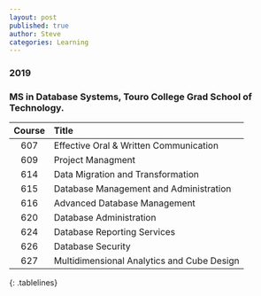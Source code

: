 ```yaml
---
layout: post
published: true
author: Steve
categories: Learning
---
```

### 2019

### MS in Database Systems, Touro College Grad School of Technology.

<style>
.tablelines table, .tablelines td, .tablelines th {
        border: 2px solid black;
        }
</style>

|Course|Title|
|:---:|:---|
|607| Effective Oral & Written Communication|
|609| Project Managment|
|614| Data Migration and Transformation|
|615| Database Management and Administration|
|616| Advanced Database Management|
|620| Database Administration| 
|624| Database Reporting Services|
|626| Database Security|
|627| Multidimensional Analytics and Cube Design|
{: .tablelines}
